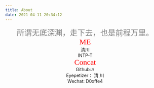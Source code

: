 ```yaml
---
title: About
date: 2021-04-11 20:34:12
---
```










<center><font face="微软雅黑" color=gray size=5>所谓无底深渊，走下去，也是前程万里。</font></center>



<center><font color=red face="微软雅黑" size=5>ME</font></center>

<center>清川</center>    

<center>INTP-T</center>

<center><font color=red face="微软雅黑" size=5>Concat</font></center>

<center>Github:↗</center>

<center>Eyepetizer： 清 川</center>

<center>Wechat:  D0xffe4</center>









